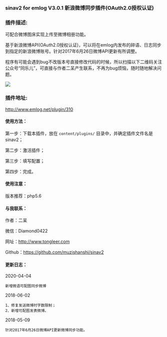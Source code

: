 ### sinav2 for emlog V3.0.1 新浪微博同步插件(OAuth2.0授权认证)

### 插件描述:
可配合微博图床实现上传至微博相册功能。

基于新浪微博API(OAuth2.0授权认证)，可以将在emlog内发布的碎语、日志同步到指定的新浪微博账号。针对2017年6月26日微博API更新有所调整。

程序有可能会遇到bug不改版本号直接修改代码的时候，所以扫描以下二维码关注公众号“同乐儿”，可直接与作者二呆产生联系，不再为bug烦恼，随时随地解决问题。

<img src="http://me.tongleer.com/content/uploadfile/201706/008b1497454448.png">

### 插件地址:
http://www.emlog.net/plugin/310

#### 使用方法：
第一步：下载本插件，放在 `content/plugins/` 目录中，并确定插件文件名是sinav2；

第二步：激活插件；

第三步：填写配置；

第四步：完成。

#### 使用注意：
版本推荐：php5.6

#### 与我联系：
作者：二呆

微信：Diamond0422

网址：http://www.tongleer.com

Github：https://github.com/muzishanshi/sinav2

#### 更新日志：
2020-04-04

	新增微语可配图同步微博

2018-06-02

	1、修复发送微博时字数限制；
	2、新增可配图发表微博。

2018-05-09
	
	针对2017年6月26日微博API更新微博同步功能。